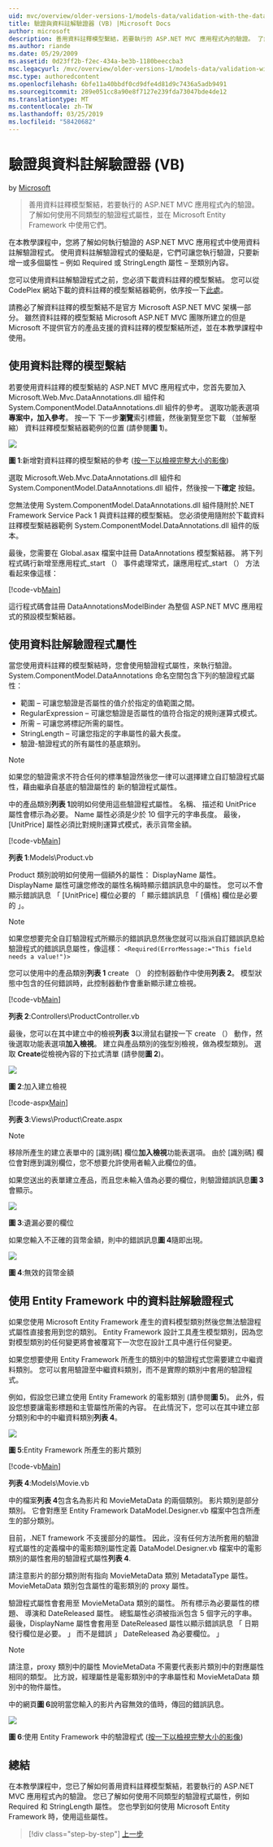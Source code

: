 ```yaml
---
uid: mvc/overview/older-versions-1/models-data/validation-with-the-data-annotation-validators-vb
title: 驗證與資料註解驗證器 (VB) |Microsoft Docs
author: microsoft
description: 善用資料註釋模型繫結，若要執行的 ASP.NET MVC 應用程式內的驗證。 了解如何使用不同類型的驗證程式...
ms.author: riande
ms.date: 05/29/2009
ms.assetid: 0d23ff2b-f2ec-434a-be3b-1180beeccba3
msc.legacyurl: /mvc/overview/older-versions-1/models-data/validation-with-the-data-annotation-validators-vb
msc.type: authoredcontent
ms.openlocfilehash: 6bfe11a40bbdf0cd9dfe4d81d9c7436a5adb9491
ms.sourcegitcommit: 289e051cc8a90e8f7127e239fda73047bde4de12
ms.translationtype: MT
ms.contentlocale: zh-TW
ms.lasthandoff: 03/25/2019
ms.locfileid: "58420682"
---
```

<a name="validation-with-the-data-annotation-validators-vb"></a>驗證與資料註解驗證器 (VB)
====================
by [Microsoft](https://github.com/microsoft)

> 善用資料註釋模型繫結，若要執行的 ASP.NET MVC 應用程式內的驗證。 了解如何使用不同類型的驗證程式屬性，並在 Microsoft Entity Framework 中使用它們。


在本教學課程中，您將了解如何執行驗證的 ASP.NET MVC 應用程式中使用資料註解驗證程式。 使用資料註解驗證程式的優點是，它們可讓您執行驗證，只要新增一或多個屬性 – 例如 Required 或 StringLength 屬性 – 至類別內容。

您可以使用資料註解驗證程式之前，您必須下載資料註釋的模型繫結。 您可以從 CodePlex 網站下載的資料註釋的模型繫結器範例，依序按一下[此處](http://aspnet.codeplex.com/Release/ProjectReleases.aspx?ReleaseId=24471)。


請務必了解資料註釋的模型繫結不是官方 Microsoft ASP.NET MVC 架構一部分。 雖然資料註釋的模型繫結 Microsoft ASP.NET MVC 團隊所建立的但是 Microsoft 不提供官方的產品支援的資料註釋的模型繫結所述，並在本教學課程中使用。


## <a name="using-the-data-annotation-model-binder"></a>使用資料註釋的模型繫結

若要使用資料註釋的模型繫結的 ASP.NET MVC 應用程式中，您首先要加入 Microsoft.Web.Mvc.DataAnnotations.dll 組件和 System.ComponentModel.DataAnnotations.dll 組件的參考。 選取功能表選項**專案中，加入參考**。 按一下 下一步**瀏覽**索引標籤，然後瀏覽至您下載 （並解壓縮） 資料註釋模型繫結器範例的位置 (請參閱**圖 1**)。

[![](validation-with-the-data-annotation-validators-vb/_static/image2.png)](validation-with-the-data-annotation-validators-vb/_static/image1.png)

**圖 1**:新增對資料註釋的模型繫結的參考 ([按一下以檢視完整大小的影像](validation-with-the-data-annotation-validators-vb/_static/image3.png))

選取 Microsoft.Web.Mvc.DataAnnotations.dll 組件和 System.ComponentModel.DataAnnotations.dll 組件，然後按一下**確定** 按鈕。


您無法使用 System.ComponentModel.DataAnnotations.dll 組件隨附於.NET Framework Service Pack 1 與資料註釋的模型繫結。 您必須使用隨附於下載資料註釋模型繫結器範例 System.ComponentModel.DataAnnotations.dll 組件的版本。


最後，您需要在 Global.asax 檔案中註冊 DataAnnotations 模型繫結器。 將下列程式碼行新增至應用程式\_start （） 事件處理常式，讓應用程式\_start （） 方法看起來像這樣：

[!code-vb[Main](validation-with-the-data-annotation-validators-vb/samples/sample1.vb)]

這行程式碼會註冊 DataAnnotationsModelBinder 為整個 ASP.NET MVC 應用程式的預設模型繫結器。

## <a name="using-the-data-annotation-validator-attributes"></a>使用資料註解驗證程式屬性

當您使用資料註釋的模型繫結時，您會使用驗證程式屬性，來執行驗證。 System.ComponentModel.DataAnnotations 命名空間包含下列的驗證程式屬性：

- 範圍 – 可讓您驗證是否屬性的值介於指定的值範圍之間。
- RegularExpression – 可讓您驗證是否屬性的值符合指定的規則運算式模式。
- 所需 – 可讓您將標記所需的屬性。
- StringLength – 可讓您指定的字串屬性的最大長度。
- 驗證-驗證程式的所有屬性的基底類別。

> [!NOTE] 
> 
> 如果您的驗證需求不符合任何的標準驗證然後您一律可以選擇建立自訂驗證程式屬性，藉由繼承自基底的驗證屬性的 新的驗證程式屬性。


中的產品類別**列表 1**說明如何使用這些驗證程式屬性。 名稱、 描述和 UnitPrice 屬性會標示為必要。 Name 屬性必須是少於 10 個字元的字串長度。 最後，[UnitPrice] 屬性必須比對規則運算式模式，表示貨幣金額。

[!code-vb[Main](validation-with-the-data-annotation-validators-vb/samples/sample2.vb)]

**列表 1**:Models\Product.vb

Product 類別說明如何使用一個額外的屬性： DisplayName 屬性。 DisplayName 屬性可讓您修改的屬性名稱時顯示錯誤訊息中的屬性。 您可以不會顯示錯誤訊息 「 [UnitPrice] 欄位必要的 「 顯示錯誤訊息 「 [價格] 欄位是必要的 」。

> [!NOTE] 
> 
> 如果您想要完全自訂驗證程式所顯示的錯誤訊息然後您就可以指派自訂錯誤訊息給驗證程式的錯誤訊息屬性，像這樣： `<Required(ErrorMessage:="This field needs a value!")>`


您可以使用中的產品類別**列表 1** create （） 的控制器動作中使用**列表 2**。 模型狀態中包含的任何錯誤時，此控制器動作會重新顯示建立檢視。

[!code-vb[Main](validation-with-the-data-annotation-validators-vb/samples/sample3.vb)]

**列表 2**:Controllers\ProductController.vb

最後，您可以在其中建立中的檢視**列表 3**以滑鼠右鍵按一下 create （） 動作，然後選取功能表選項**加入檢視**。 建立與產品類別的強型別檢視，做為模型類別。 選取  **Create**從檢視內容的下拉式清單 (請參閱**圖 2**)。

[![](validation-with-the-data-annotation-validators-vb/_static/image5.png)](validation-with-the-data-annotation-validators-vb/_static/image4.png)

**圖 2**:加入建立檢視

[!code-aspx[Main](validation-with-the-data-annotation-validators-vb/samples/sample4.aspx)]

**列表 3**:Views\Product\Create.aspx

> [!NOTE] 
> 
> 移除所產生的建立表單中的 [識別碼] 欄位**加入檢視**功能表選項。 由於 [識別碼] 欄位會對應到識別欄位，您不想要允許使用者輸入此欄位的值。


如果您送出的表單建立產品，而且您未輸入值為必要的欄位，則驗證錯誤訊息**圖 3**會顯示。

[![](validation-with-the-data-annotation-validators-vb/_static/image7.png)](validation-with-the-data-annotation-validators-vb/_static/image6.png)

**圖 3**:遺漏必要的欄位

如果您輸入不正確的貨幣金額，則中的錯誤訊息**圖 4**隨即出現。

[![](validation-with-the-data-annotation-validators-vb/_static/image9.png)](validation-with-the-data-annotation-validators-vb/_static/image8.png)

**圖 4**:無效的貨幣金額

## <a name="using-data-annotation-validators-with-the-entity-framework"></a>使用 Entity Framework 中的資料註解驗證程式

如果您使用 Microsoft Entity Framework 產生的資料模型類別然後您無法驗證程式屬性直接套用到您的類別。 Entity Framework 設計工具產生模型類別，因為您對模型類別的任何變更將會被覆寫下一次您在設計工具中進行任何變更。

如果您想要使用 Entity Framework 所產生的類別中的驗證程式您需要建立中繼資料類別。 您可以套用驗證至中繼資料類別，而不是實際的類別中套用的驗證程式。

例如，假設您已建立使用 Entity Framework 的電影類別 (請參閱**圖 5**)。 此外，假設您想要讓電影標題和主管屬性所需的內容。 在此情況下，您可以在其中建立部分類別和中的中繼資料類別**列表 4**。

[![](validation-with-the-data-annotation-validators-vb/_static/image11.png)](validation-with-the-data-annotation-validators-vb/_static/image10.png)

**圖 5**:Entity Framework 所產生的影片類別

[!code-vb[Main](validation-with-the-data-annotation-validators-vb/samples/sample5.vb)]

**列表 4**:Models\Movie.vb

中的檔案**列表 4**包含名為影片和 MovieMetaData 的兩個類別。 影片類別是部分類別。 它會對應至 Entity Framework DataModel.Designer.vb 檔案中包含所產生的部分類別。

目前，.NET framework 不支援部分的屬性。 因此，沒有任何方法所套用的驗證程式屬性的定義檔中的電影類別屬性定義 DataModel.Designer.vb 檔案中的電影類別的屬性套用的驗證程式屬性**列表 4**.

請注意影片的部分類別附有指向 MovieMetaData 類別 MetadataType 屬性。 MovieMetaData 類別包含屬性的電影類別的 proxy 屬性。

驗證程式屬性會套用至 MovieMetaData 類別的屬性。 所有標示為必要屬性的標題、 導演和 DateReleased 屬性。 總監屬性必須被指派包含 5 個字元的字串。 最後，DisplayName 屬性會套用至 DateReleased 屬性以顯示錯誤訊息 「 日期發行欄位是必要。 」 而不是錯誤 」 DateReleased 為必要欄位。 」

> [!NOTE] 
> 
> 請注意，proxy 類別中的屬性 MovieMetaData 不需要代表影片類別中的對應屬性相同的類型。 比方說，經理屬性是電影類別中的字串屬性和 MovieMetaData 類別中的物件屬性。


中的網頁**圖 6**說明當您輸入的影片內容無效的值時，傳回的錯誤訊息。

[![](validation-with-the-data-annotation-validators-vb/_static/image13.png)](validation-with-the-data-annotation-validators-vb/_static/image12.png)

**圖 6**:使用 Entity Framework 中的驗證程式 ([按一下以檢視完整大小的影像](validation-with-the-data-annotation-validators-vb/_static/image14.png))

## <a name="summary"></a>總結

在本教學課程中，您已了解如何善用資料註釋模型繫結，若要執行的 ASP.NET MVC 應用程式內的驗證。 您已了解如何使用不同類型的驗證程式屬性，例如 Required 和 StringLength 屬性。 您也學到如何使用 Microsoft Entity Framework 時，使用這些屬性。

> [!div class="step-by-step"]
> [上一步](validating-with-a-service-layer-vb.md)
